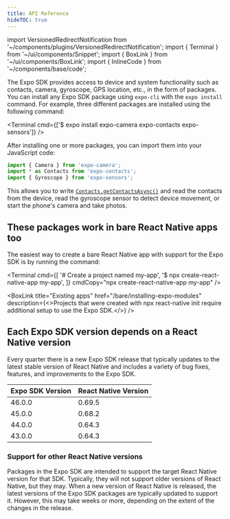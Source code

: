 ```yaml
---
title: API Reference
hideTOC: true
---
```


import VersionedRedirectNotification from '~/components/plugins/VersionedRedirectNotification';
import { Terminal } from '~/ui/components/Snippet';
import { BoxLink } from '~/ui/components/BoxLink';
import { InlineCode } from '~/components/base/code';

<VersionedRedirectNotification />

The Expo SDK provides access to device and system functionality such as contacts, camera, gyroscope, GPS location, etc., in the form of packages. You can install any Expo SDK package using `expo-cli` with the `expo install` command. For example, three different packages are installed using the following command:

<Terminal cmd={['$ expo install expo-camera expo-contacts expo-sensors']} />

After installing one or more packages, you can import them into your JavaScript code:

```javascript
import { Camera } from 'expo-camera';
import * as Contacts from 'expo-contacts';
import { Gyroscope } from 'expo-sensors';
```

This allows you to write [`Contacts.getContactsAsync()`](sdk/contacts#contactsgetcontactsasynccontactquery) and read the contacts from the device, read the gyroscope sensor to detect device movement, or start the phone's camera and take photos.

## These packages work in bare React Native apps too

The easiest way to create a bare React Native app with support for the Expo SDK is by running the command:

<Terminal cmd={[
'# Create a project named my-app',
'$ npx create-react-native-app my-app',
]} cmdCopy="npx create-react-native-app my-app" />

<BoxLink title="Existing apps" href="/bare/installing-expo-modules" description={<>Projects that were created with <InlineCode>npx react-native init</InlineCode> require additional setup to use the Expo SDK.</>} />

<BoxLink title="Using libraries" description="Learn how to install Expo SDK packages in your project." href="/workflow/using-libraries" />

## Each Expo SDK version depends on a React Native version

Every quarter there is a new Expo SDK release that typically updates to the latest stable version of React Native and includes a variety of bug fixes, features, and improvements to the Expo SDK.

| Expo SDK Version | React Native Version |
| ---------------- | -------------------- |
| 46.0.0           | 0.69.5               |
| 45.0.0           | 0.68.2               |
| 44.0.0           | 0.64.3               |
| 43.0.0           | 0.64.3               |

### Support for other React Native versions

Packages in the Expo SDK are intended to support the target React Native version for that SDK. Typically, they will not support older versions of React Native, but they may. When a new version of React Native is released, the latest versions of the Expo SDK packages are typically updated to support it. However, this may take weeks or more, depending on the extent of the changes in the release.
